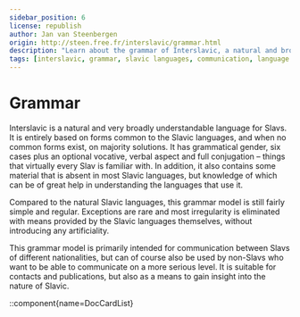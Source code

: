 ```yaml
---
sidebar_position: 6
license: republish
author: Jan van Steenbergen
origin: http://steen.free.fr/interslavic/grammar.html
description: "Learn about the grammar of Interslavic, a natural and broadly understandable language for Slavs, based on common forms found in Slavic languages."
tags: [interslavic, grammar, slavic languages, communication, language learning]
---
```


# Grammar

Interslavic is a natural and very broadly understandable language for Slavs. It is entirely based on forms common to the Slavic languages, and when no common forms exist, on majority solutions. It has grammatical gender, six cases plus an optional vocative, verbal aspect and full conjugation – things that virtually every Slav is familiar with. In addition, it also contains some material that is absent in most Slavic languages, but knowledge of which can be of great help in understanding the languages that use it.

Compared to the natural Slavic languages, this grammar model is still fairly simple and regular. Exceptions are rare and most irregularity is eliminated with means provided by the Slavic languages themselves, without introducing any artificiality.

This grammar model is primarily intended for communication between Slavs of different nationalities, but can of course also be used by non-Slavs who want to be able to communicate on a more serious level. It is suitable for contacts and publications, but also as a means to gain insight into the nature of Slavic.

::component{name=DocCardList}
